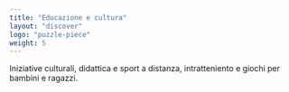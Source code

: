 ```yaml
---
title: "Educazione e cultura"
layout: "discover"
logo: "puzzle-piece"
weight: 5
---
```


Iniziative culturali, didattica e sport a distanza, intratteniento e giochi per bambini e ragazzi.
